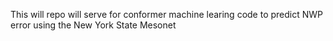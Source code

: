 This will repo will serve for conformer machine learing code to predict NWP error using the New York State Mesonet